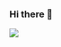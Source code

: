### Hi there 👋

[![](http://back.lemono.fun/hello-im-lemono.svg?e=1701244326&token=5idDTeqJPVS7Wq_Vv7TNEvepFh3fVLmeHhA5BOs7:R6YJ_n-LjKt_4B12dCIpntsMGfI=)](https://www.calligrapher.ai/)

<!--
**lemono0/lemono0** is a ✨ _special_ ✨ repository because its `README.md` (this file) appears on your GitHub profile.

Here are some ideas to get you started:

- 🔭 I’m currently working on ...
- 🌱 I’m currently learning ...
- 👯 I’m looking to collaborate on ...
- 🤔 I’m looking for help with ...
- 💬 Ask me about ...
- 📫 How to reach me: ...
- 😄 Pronouns: ...
- ⚡ Fun fact: ...
-->
